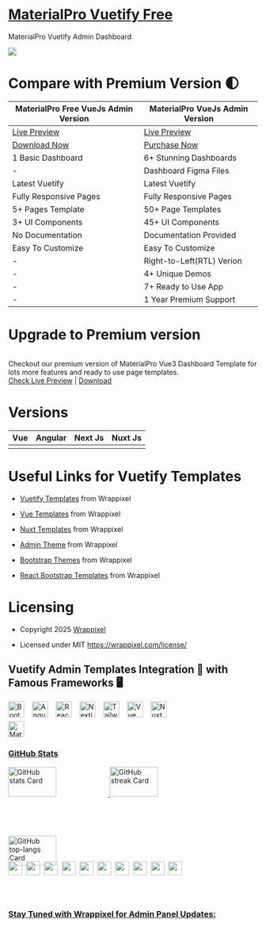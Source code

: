 
# <a href="https://materialpro-vue-free.netlify.app/">MaterialPro Vuetify Free</a>
MaterialPro Vuetify Admin Dashboard

<!-- Main image of Template -->
<a target="_blank" href="https://www.wrappixel.com/templates/materialpro-vuetify-admin-lite/">
  <img src="https://www.wrappixel.com/wp-content/uploads/edd/2020/05/materialpro-vuejs-lite-admin-wp-20.jpg" />
</a>


# Compare with Premium Version 🌓

<table>
<thead>
<tr>
<th>MaterialPro Free VueJs Admin Version</th>
<th>MaterialPro VueJs Admin Version</th>
</tr>
</thead>
<tbody>
<tr>
  <td>
    <a href="https://materialpro-vue-free.netlify.app/">Live Preview</a>
  </td>
  <td>
  <a href="https://materialpro-vue3-admin.vercel.app/dashboards/analytical">Live Preview</a>
  </td>
</tr>
<tr>
  <td>
      <a href="https://www.wrappixel.com/templates/materialpro-vuetify-admin-lite/">Download Now</a>
  </td>
  <td>
    <a href="https://www.wrappixel.com/templates/materialpro-vuetify-admin/?ref=33">Purchase Now</a>
  </td>
</tr>
<tr>
  <td>
  1 Basic Dashboard
  </td>
  <td>
  6+ Stunning Dashboards
  </td>
</tr>
<tr>
  <td>
  -
  </td>
  <td>
  Dashboard Figma Files
  </td>
</tr>
<tr>
  <td>
  Latest Vuetify
  </td>
  <td>
  Latest Vuetify
  </td>
</tr>
<tr>
  <td>
  Fully Responsive Pages
  </td>
  <td>
  Fully Responsive Pages
  </td>
</tr>
<tr>
  <td>
  5+ Pages Template
  </td>
  <td>
  50+ Page Templates
  </td>
</tr>
<tr>
  <td>
  3+ UI Components
  </td>
  <td>
  45+ UI Components
  </td>
</tr>
<tr>
  <td>
  No Documentation
  </td>
  <td>
  Documentation Provided
  </td>
</tr>
<tr>
  <td>
  Easy To Customize
  </td>
  <td>
  Easy To Customize
  </td>
</tr>
<tr>
  <td>
  -
  </td>
  <td>
  Right-to-Left(RTL) Verion
  </td>
</tr>
<tr>
  <td>
  -
  </td>
  <td>
  4+ Unique Demos
  </td>
</tr>
<tr>
  <td>
  -
  </td>
  <td>
  7+ Ready to Use App
  </td>
</tr>
<tr>
  <td>
  -
  </td>
  <td>
  1 Year Premium Support
  </td>
</tr>
</tbody>
</table>

# Upgrade to Premium version

<a target="_blank" href="https://www.wrappixel.com/templates/materialpro-vuetify-admin/?ref=33">
  <img src="https://www.wrappixel.com/wp-content/uploads/edd/2024/05/materialpro-vuetify-admin-wpn.jpg" alt="">
</a>
<p>
  Checkout our premium version of MaterialPro Vue3 Dashboard Template for lots more features and ready to use page templates.<br>
  <a href="https://materialpro-vue3-admin.vercel.app/dashboards/analytical">Check Live Preview</a> | <a href="https://www.wrappixel.com/templates/materialpro-vuetify-admin/?ref=33">Download</a>
</p>

<!-- Versions of Template -->
# Versions
<table>
<thead>
<tr>
<th>Vue</th>
<th>Angular</th>
<th>Next Js</th>
<th>Nuxt Js</th>
</tr>
</thead>
<tbody>
<tr>
<td>
  <a href="https://www.wrappixel.com/templates/materialpro-vuetify-admin/?ref=33" width="150px">
    <img src="https://www.wrappixel.com/wp-content/uploads/edd/2024/05/materialpro-vuetify-admin-wpn.jpg" alt="" style="max-width:150px;">
  </a>
</td>
<td>
  <a href="https://www.wrappixel.com/templates/materialpro-angular-dashboard/?ref=33" rel="nofollow" width="150px">
    <img src="https://www.wrappixel.com/wp-content/uploads/edd/2024/05/materialpro-angular-admin-wpn.jpg" alt="" style="max-width:150px;">
  </a>
</td>
<td>
  <a href="https://www.wrappixel.com/templates/materialpro-nextjs-admin-dashboard-app-directory/?ref=33" rel="nofollow" width="150px">
    <img src="https://www.wrappixel.com/wp-content/uploads/edd/2024/05/materialpro-next-js-admin-wpn1.jpg" alt="" style="max-width:150px;">
  </a>
</td>
<td>
  <a href="https://www.wrappixel.com/templates/materialpro-nuxtjs/?ref=33" rel="nofollow" width="150px">
    <img src="https://www.wrappixel.com/wp-content/uploads/edd/2024/05/materialpro-nuxtjs-admin-wpn.jpg" alt="" style="max-width:150px;">
  </a>
</td>
</td>
  
</tr>
</tbody>
</table>




<!-- Useful Links of Template -->
# Useful Links for Vuetify Templates
- <p><a href="https://www.wrappixel.com/templates/category/vuetify-templates/">Vuetify Templates</a> from Wrappixel</p>
- <p><a href="https://www.wrappixel.com/templates/category/vuejs-templates/">Vue Templates</a> from Wrappixel</p>
- <p><a href="https://www.wrappixel.com/templates/category/nuxt-templates/">Nuxt Templates</a> from Wrappixel</p>
- <p><a href="https://www.wrappixel.com/templates/category/admin-dashboard-templates/">Admin Theme</a> from Wrappixel</p>
- <p><a href="https://www.wrappixel.com/templates/category/bootstrap-templates/">Bootstrap Themes</a> from Wrappixel</p>
- <p><a href="https://www.wrappixel.com/templates/category/react-bootstrap-templates/">React Bootstrap Templates</a> from Wrappixel</p>



<!-- Licensing of Template -->
# Licensing
- <p> Copyright 2025 <a href="https://www.wrappixel.com/"> Wrappixel </a></p>
- <p>Licensed under MIT <a href="https://www.wrappixel.com/license/">https://wrappixel.com/license/</a></p>


<!-- Social Media of wrappixel -->
<h2 align="left">Vuetify Admin Templates Integration 🔗 with Famous Frameworks 🖥️ </h2>
<div style="display: flex; flex-wrap: wrap; gap: 8px; justify-content: left;">
<a href="https://www.wrappixel.com/templates/category/bootstrap-templates/"><img src="https://cdn.jsdelivr.net/gh/devicons/devicon/icons/bootstrap/bootstrap-original.svg" height="32" alt="Bootstrap 5 templates" style="margin-right: 8px"> </a> <a href="https://www.wrappixel.com/templates/category/angular-templates/"><img src="https://skillicons.dev/icons?i=angular" height="32" alt="Angular" style="margin-right: 8px">
<a href="https://www.wrappixel.com/templates/category/react-templates/">
<img src="https://skillicons.dev/icons?i=react" height="32" alt="React templates" style="margin-right: 8px"> <a href="https://www.wrappixel.com/templates/category/nextjs-templates/"><img src="https://skillicons.dev/icons?i=nextjs" height="32" alt="Nextjs" style="margin-right: 8px"> <a href="https://www.wrappixel.com/templates/category/tailwind-dashboard/"><img src="https://skillicons.dev/icons?i=tailwind" height="32" alt="Tailwind CSS" style="margin-right: 8px"> <a href="https://www.wrappixel.com/templates/category/vuejs-templates/"><img src="https://skillicons.dev/icons?i=vue" height="32" alt="Vue" style="margin-right: 8px"> <a href="https://www.wrappixel.com/templates/category/nuxt-templates/"><img src="https://skillicons.dev/icons?i=nuxtjs" height="32" alt="Nuxt.js" style="margin-right: 8px"> <a href="https://www.wrappixel.com/templates/category/mui-templates/"><img src="https://skillicons.dev/icons?i=materialui" height="32" alt="Material UI" style="margin-right: 8px">

<h3 align="left">GitHub Stats</h3>

<p align="left">
  <img width="48%" src="https://github-readme-stats.vercel.app/api?username=wrappixel&theme=react&hide_title=false&hide_rank=false&show_icons=false&include_all_commits=false&count_private=true&line_height=23" alt="GitHub stats Card" />
  <img width="48%" src="https://streak-stats.demolab.com/?user=wrappixel&theme=react&hide_border=false&date_format=M+j%5B%2C+Y%5D&mode=daily&hide_total_contributions=false&hide_current_streak=false&hide_longest_streak=false&card_height=200" alt="GitHub streak Card" />
</p>

<p align="left">
  <img width="48%" src="https://github-readme-stats.vercel.app/api/top-langs?username=wrappixel&theme=react&hide_title=false&layout=compact&langs_count=6&hide_progress=false&card_width=400" alt="GitHub top-langs Card" />



<h3 align="left">Stay Tuned with Wrappixel for Admin Panel Updates:</h3>
<p align="left"><a href="https://www.linkedin.com/company/wrappixel" target="_blank"><img src="https://img.shields.io/badge/LinkedIn-0077B5?style=for-the-badge&logo=linkedin&logoColor=white" height="28" style="margin-right: 4px"></a> <a href="https://www.behance.net/wrappixel" target="_blank"><img src="https://img.shields.io/badge/-Behance-blue?style=for-the-badge&logo=behance&logoColor=white" height="28" style="margin-right: 4px"></a> <a href="https://www.facebook.com/wrappixel" target="_blank"><img src="https://img.shields.io/badge/Facebook-1877F2?style=for-the-badge&logo=facebook&logoColor=white" height="28" style="margin-right: 4px"></a> <a href="https://github.com/wrappixel" target="_blank"><img src="https://img.shields.io/badge/GitHub-100000?style=for-the-badge&logo=github&logoColor=white" height="28" style="margin-right: 4px"></a> <a href="https://www.instagram.com/wrappixel.official" target="_blank"><img src="https://img.shields.io/badge/Instagram-E4405F?style=for-the-badge&logo=instagram&logoColor=white" height="28" style="margin-right: 4px"></a> <a href="https://www.pinterest.com/wrappixel_templattes" target="_blank"><img src="https://img.shields.io/badge/Pinterest-%23E60023.svg?style=for-the-badge&&logo=Pinterest&logoColor=white" height="28" style="margin-right: 4px"></a> <a href="https://www.youtube.com/@wrappixel" target="_blank"><img src="https://img.shields.io/badge/YouTube-FF0000?style=for-the-badge&logo=youtube&logoColor=white" height="28" style="margin-right: 4px"></a> <a href="https://twitter.com/wrappixel" target="_blank"><img src="https://img.shields.io/badge/Twitter-000000?style=for-the-badge&logo=X&logoColor=white" height="28" style="margin-right: 4px"></a> <a href="https://dribbble.com/wrappixel" target="_blank"><img src="https://img.shields.io/badge/Dribbble-EA4C89?style=for-the-badge&logo=dribbble&logoColor=white" height="28" style="margin-right: 4px"></a> <a href="https://www.reddit.com/search/?q=wrappixel" target="_blank"><img src="https://img.shields.io/badge/Reddit-FF4500?style=for-the-badge&logo=reddit&logoColor=white" height="28" style="margin-right: 4px"></a></p>


